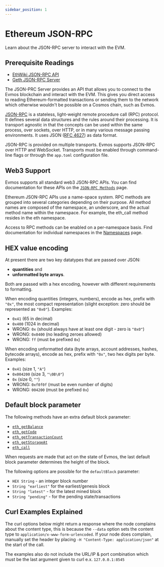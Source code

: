 ```yaml
---
sidebar_position: 1
---
```


# Ethereum JSON-RPC

Learn about the JSON-RPC server to interact with the EVM.

## Prerequisite Readings

- [EthWiki JSON-RPC API](https://eth.wiki/json-rpc/API)
- [Geth JSON-RPC Server](https://geth.ethereum.org/docs/rpc/server)

The JSON-PRC Server provides an API that allows you to connect to the Evmos blockchain and interact with the EVM. This gives you direct access to reading Ethereum-formatted transactions or sending them to the network which otherwise wouldn't be possible on a Cosmos chain, such as Evmos.

[JSON-RPC](http://www.jsonrpc.org/specification) is a stateless, light-weight remote procedure call (RPC) protocol. It defines several data structures and the rules around their processing. It is transport agnostic in that the concepts can be used within the same process, over sockets, over HTTP, or in many various message passing environments. It uses JSON ([RFC 4627](https://www.ietf.org/rfc/rfc4627.txt)) as data format.

JSON-RPC is provided on multiple transports. Evmos supports JSON-RPC over HTTP and WebSocket. Transports must be enabled through command-line flags or through the `app.toml` configuration file.

## Web3 Support

Evmos supports all standard web3 JSON-RPC APIs. You can find documentation for these APIs on the [`JSON-RPC Methods`](./JSON-RPC-methods) page.

Ethereum JSON-RPC APIs use a name-space system. RPC methods are grouped into several categories depending on their purpose. All method names are composed of the namespace, an underscore, and the actual method name within the namespace. For example, the eth_call method resides in the eth namespace.

Access to RPC methods can be enabled on a per-namespace basis. Find documentation for individual namespaces in the [Namespaces](./namespaces) page.

## HEX value encoding

At present there are two key datatypes that are passed over JSON:

* **quantities** and
* **unformatted byte arrays**.

Both are passed with a hex encoding, however with different requirements to formatting.

When encoding quantities (integers, numbers), encode as hex, prefix with `"0x"`, the most compact representation (slight exception: zero should be represented as `"0x0"`). Examples:

- `0x41` (65 in decimal)
- `0x400` (1024 in decimal)
- WRONG: `0x` (should always have at least one digit - zero is `"0x0"`)
- WRONG: `0x0400` (no leading zeroes allowed)
- WRONG: `ff` (must be prefixed `0x`)

When encoding unformatted data (byte arrays, account addresses, hashes, bytecode arrays), encode as hex, prefix with `"0x"`, two hex digits per byte. Examples:

- `0x41` (size 1, `"A"`)
- `0x004200` (size 3, `"\0B\0"`)
- `0x` (size 0, `""`)
- WRONG: `0xf0f0f` (must be even number of digits)
- WRONG: `004200` (must be prefixed `0x`)

## Default block parameter

The following methods have an extra default block parameter:

- [`eth_getBalance`](./json-rpc-methods#eth-getbalance)
- [`eth_getCode`](./json-rpc-methods#eth-getcode)
- [`eth_getTransactionCount`](./json-rpc-methods#eth-gettransactioncount)
- [`eth_getStorageAt`](./json-rpc-methods#eth-getstorageat)
- [`eth_call`](./json-rpc-methods#eth-call)

When requests are made that act on the state of Evmos, the last default block parameter determines the height of the block.

The following options are possible for the `defaultBlock` parameter:

- `HEX String` - an integer block number
- `String "earliest"` for the earliest/genesis block
- `String "latest"` - for the latest mined block
- `String "pending"` - for the pending state/transactions

## Curl Examples Explained

The curl options below might return a response where the node complains about the content type, this is because the `--data` option sets the content type to `application/x-www-form-urlencoded`. If your node does complain, manually set the header by placing `-H "Content-Type: application/json"` at the start of the call.

The examples also do not include the URL/IP & port combination which must be the last argument given to curl e.x. `127.0.0.1:8545`